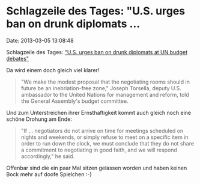 Schlagzeile des Tages: \"U.S. urges ban on drunk diplomats \...
===============================================================

Date: 2013-03-05 13:08:48

Schlagzeile des Tages: [\"U.S. urges ban on drunk diplomats at UN budget
debates\"](http://news.yahoo.com/u-urges-ban-drunk-diplomats-un-budget-debates-205504197--business.html)

Da wird einem doch gleich viel klarer!

> \"We make the modest proposal that the negotiating rooms should in
> future be an inebriation-free zone,\" Joseph Torsella, deputy U.S.
> ambassador to the United Nations for management and reform, told the
> General Assembly\'s budget committee.

Und zum Unterstreichen ihrer Ernsthaftigkeit kommt auch gleich noch eine
schöne Drohung am Ende:

> \"If \... negotiators do not arrive on time for meetings scheduled on
> nights and weekends, or simply refuse to meet on a specific item in
> order to run down the clock, we must conclude that they do not share a
> commitment to negotiating in good faith, and we will respond
> accordingly,\" he said.

Offenbar sind die ein paar Mal sitzen gelassen worden und haben keinen
Bock mehr auf doofe Spielchen :-)
